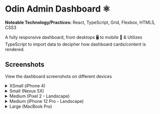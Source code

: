 # Odin Admin Dashboard ⚛️

**Noteable Technology/Practices:** React, TypeScript, Grid, Flexbox, HTML5, CSS3

A fully responsive dashboard, from desktops 🖥️ to mobile 📱 & Utilizes TypeScript to import data to decipher how dashboard cards/content is rendered.

## Screenshots

View the dashboard screenshots on different devices

<details>
  <summary>XSmall (iPhone 4)</summary>

![iPhone 4 View](/public/iPhone%204-1750004990125.jpeg "XSmall (iPhone 4)")

</details>

<details>
  <summary>Small (Nexus 5X)</summary>

![Nexus 5X View](/public/Nexus%205X-1750004990035.jpeg "Small (Nexus 5X)")

</details>

<details>
  <summary>Medium (Pixel 2 - Landscape)</summary>

![Pixel 2 - Landscape](/public/Pixel%202-1750004990102.jpeg "Medium (Pixel 2 - Landscape)")

</details>

<details>
  <summary>Medium (iPhone 12 Pro - Landscape)</summary>

![iPhone 12 Pro - Landscape](/public/iPhone%2012%20Pro-1750004989985.jpeg "Medium (iPhone 12 Pro - Landscape)")

</details>

<details>
  <summary>Large (MacBook Pro)</summary>

![MacBook Pro](/public/MacBook%20Pro-1750004990307.jpeg "Large (MacBook Pro)")

</details>
